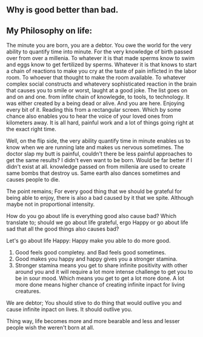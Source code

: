 ## Why is good better than bad. 


## My Philosophy on life: 

The minute you are born, you are a debtor. You owe the world for the very ability to quantify time into minute. For the very knowledge of birth passed over from over a millenia. To whatever it is that made sperms know to swim and eggs know to get fertilized by sperms. Whatever it is that knows to start a chain of reactions to make you cry at the taste of pain inflicted in the labor room. To whoever that thought to make the room available. To whatever complex social constructs and whatevery sophisticated reaction in the brain that causes you to smile or worst, laught at a good joke. The list goes on and on and one. from infite chain of knowlegde, to tools, to technology. It was either created by a being dead or alive. And you are here. Enjoying every bit of it. Reading this from a rectangular screen. Which by some chance also enables you to hear the voice of your loved ones from kilometers away. It is all hard, painful work and a lot of things going right at the exact right time. 

Well, on the flip side, the very ability quantify time in minute enables us to know when we are running late and makes us nervous sometimes. The doctor slap my butt is painful, couldn't there be less painful approaches to get the same results? I didn't even want to be born. Would be far better if I didn't exist at all. knowledge passed on from millenia are used to create same bombs that destroy us. Same earth also dances sometimes and causes people to die. 


The point remains; For every good thing that we should be grateful for being able to enjoy, there is also a bad caused by it that we spite. Although maybe not in proportional intensity. 

How do you go about life is everything good also cause bad? 
Which translate to; should we go about life grateful, ergo Happy or go about life sad that all the good things also causes bad? 


Let's go about life Happy: 
Happy make you able to do more good. 







1. Good feels good completey. and Bad feels good sometimes. 
2. Good makes you happy and happy gives you a stronger stamina. 
3. Stronger stamina means you get to share infinite positivity with other around you and it will require a lot more intense challenge to get you to be in sour mood. Which means you get to get a lot more done. A lot more done means higher chance of creating infinite inpact for living creatures. 



We are debtor; You should stive to do thing that would outlive you and cause infinite inpact on lives. It should outlive you. 

Thing way, life becomes more and more bearable and less and lesser people wish the weren't born at all. 
